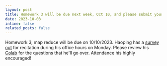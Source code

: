 ```yaml
---
layout: post
title: Homework 3 will be due next week, Oct 10, and please submit your labs.
date: 2023-10-03
inline: false
related_posts: false
---
```


Homework 3, map reduce will be due on 10/10/2023. Haoping has a [survey out](https://teams.microsoft.com/l/message/19:e7a82597e7684dcbaa356dfe5cd557a4@thread.tacv2/1696009904661?tenantId=a8eec281-aaa3-4dae-ac9b-9a398b9215e7&groupId=e31a60da-d05c-4951-8ba9-fa1c4cc69b09&parentMessageId=1696009904455&teamName=Introduction%20to%20Data%20Mining%2C%20CS%206220%20(Fall%202023)&channelName=Homework%203%20Discussion&createdTime=1696009904661&allowXTenantAccess=false) for recitation during his office hours on Monday. Please review his [Colab](https://colab.research.google.com/drive/12jFOfj7Pf0Farum10IWXEfhKSLXPhRed?usp=sharing) for the questions that he'll go over. Attendance his highly encouraged!
